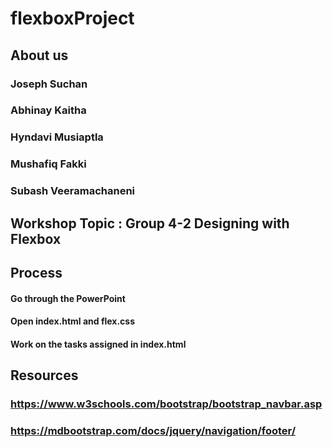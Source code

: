 # flexboxProject
## About us 
### Joseph Suchan
### Abhinay Kaitha
### Hyndavi Musiaptla
### Mushafiq Fakki
### Subash Veeramachaneni

## Workshop Topic : Group 4-2 Designing with Flexbox
## Process 
#### Go through the PowerPoint
#### Open index.html and flex.css
#### Work on the tasks assigned in index.html
## Resources
### https://www.w3schools.com/bootstrap/bootstrap_navbar.asp
### https://mdbootstrap.com/docs/jquery/navigation/footer/

